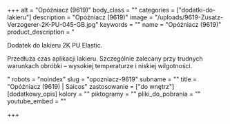 +++
alt = "Opóźniacz (9619)"
body_class = ""
categories = ["dodatki-do-lakieru"]
description = "Opóźniacz (9619)"
image = "/uploads/9619-Zusatz-Verzogerer-2K-PU-045-GB.jpg"
keywords = ""
name = "Opóźniacz (9619)"
product_description = "<p>Dodatek do lakieru 2K PU Elastic.</p><p>Przedłuża czas aplikacji lakieru. Szczególnie zalecany przy trudnych warunkach obróbki – wysokiej temperaturze i niskiej wilgotności.</p>"
robots = "noindex"
slug = "opozniacz-9619"
subname = ""
title = "Opóźniacz (9619) | Saicos"
zastosowanie = ["do wnętrz"]
[dodatkowy_opis]
kolory = ""
piktogramy = ""
pliki_do_pobrania = ""
youtube_embed = ""

+++

